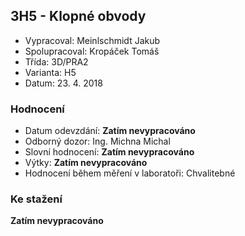 ## 3H5 - Klopné obvody
 - Vypracoval: Meinlschmidt Jakub
 - Spolupracoval: Kropáček Tomáš
 - Třída: 3D/PRA2
 - Varianta: H5
 - Datum: 23. 4. 2018

### Hodnocení
 - Datum odevzdání: **Zatím nevypracováno**
 - Odborný dozor: Ing. Michna Michal
 - Slovní hodnocení: **Zatím nevypracováno**
 - Výtky: **Zatím nevypracováno**
 - Hodnocení během měření v laboratoři: Chvalitebné
     
### Ke stažení
**Zatím nevypracováno**
